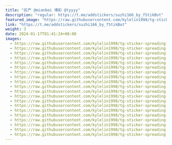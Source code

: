 ```yaml
---
title: "灰产 @mianbei 博彩 @tyyyy"
description: "regular: https://t.me/addstickers/suzhi166_by_fStikBot"
featured_image: "https://raw.githubusercontent.com/kylelin1998/tg-sticker-spreading-worldwide-images/main/img/35b74c62-0fdc-473f-b658-4d489b4984e1.jpg"
link: "https://t.me/addstickers/suzhi166_by_fStikBot"
weight: 3
date: 2024-01-17T01:41:24+08:00
images:
  - https://raw.githubusercontent.com/kylelin1998/tg-sticker-spreading-worldwide-images/main/img/35b74c62-0fdc-473f-b658-4d489b4984e1.jpg
  - https://raw.githubusercontent.com/kylelin1998/tg-sticker-spreading-worldwide-images/main/img/23bd6ca6-647f-42e6-88d3-2f426cb31a7d.jpg
  - https://raw.githubusercontent.com/kylelin1998/tg-sticker-spreading-worldwide-images/main/img/4e9ae3ef-172f-4e19-b50d-213cd38d2169.jpg
  - https://raw.githubusercontent.com/kylelin1998/tg-sticker-spreading-worldwide-images/main/img/3de6c7af-2b54-4569-bdf8-5de5b9577e01.jpg
  - https://raw.githubusercontent.com/kylelin1998/tg-sticker-spreading-worldwide-images/main/img/cf8e67b9-4e38-4464-a519-9211dbb0a46e.jpg
  - https://raw.githubusercontent.com/kylelin1998/tg-sticker-spreading-worldwide-images/main/img/14cc3aa5-d12b-4bb1-b781-12e322a3d729.jpg
  - https://raw.githubusercontent.com/kylelin1998/tg-sticker-spreading-worldwide-images/main/img/f1fec1c0-b5f2-4e42-a8cd-dea580f5cd2f.jpg
  - https://raw.githubusercontent.com/kylelin1998/tg-sticker-spreading-worldwide-images/main/img/e9289871-8af9-44e3-97ad-c80b05e7d328.jpg
  - https://raw.githubusercontent.com/kylelin1998/tg-sticker-spreading-worldwide-images/main/img/907e7102-d39c-4494-acd4-26be081749f4.jpg
  - https://raw.githubusercontent.com/kylelin1998/tg-sticker-spreading-worldwide-images/main/img/32c9cd8a-467e-452a-86bd-73c9701ff33e.jpg
  - https://raw.githubusercontent.com/kylelin1998/tg-sticker-spreading-worldwide-images/main/img/50908725-8737-4009-831f-41188fd31bb4.jpg
  - https://raw.githubusercontent.com/kylelin1998/tg-sticker-spreading-worldwide-images/main/img/6218cb9e-e832-4d29-8e33-b26e7ecef32d.jpg
  - https://raw.githubusercontent.com/kylelin1998/tg-sticker-spreading-worldwide-images/main/img/a2b82c42-379b-418c-b5bc-b8955119e59d.jpg
  - https://raw.githubusercontent.com/kylelin1998/tg-sticker-spreading-worldwide-images/main/img/ef4f9185-a1cf-417c-873d-e85733fd05ad.jpg
  - https://raw.githubusercontent.com/kylelin1998/tg-sticker-spreading-worldwide-images/main/img/3e584dfb-7a5c-4d34-9aad-d9d44a57251d.jpg
  - https://raw.githubusercontent.com/kylelin1998/tg-sticker-spreading-worldwide-images/main/img/9abf1d6c-680c-449f-b721-835a35154c7e.jpg
  - https://raw.githubusercontent.com/kylelin1998/tg-sticker-spreading-worldwide-images/main/img/58e79a64-06c7-43ab-8d70-ae91d1d0a37e.jpg
  - https://raw.githubusercontent.com/kylelin1998/tg-sticker-spreading-worldwide-images/main/img/5618dec8-ebc6-4219-8e14-dcb8ecdc66f6.jpg
  - https://raw.githubusercontent.com/kylelin1998/tg-sticker-spreading-worldwide-images/main/img/553bb900-6317-48c7-a325-dd50105bf260.jpg
  - https://raw.githubusercontent.com/kylelin1998/tg-sticker-spreading-worldwide-images/main/img/3f5f1bd3-a062-44a1-8b1e-df0d7ecfe129.jpg
---
```

